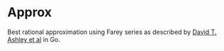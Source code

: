 # Approx

Best rational approximation using Farey series as described by
[David T. Ashley et al][1] in Go.

[1]: http://esrg.sourceforge.net/docs/paper_brap_detailed.pdf
